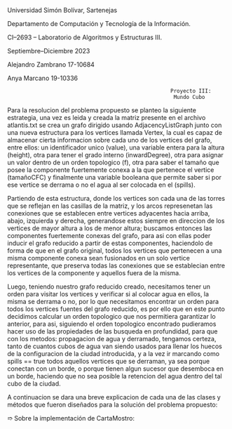 Universidad Simón Bolívar, Sartenejas

Departamento de Computación y Tecnología de la Información.

CI–2693 – Laboratorio de Algoritmos y Estructuras III.

Septiembre–Diciembre 2023

Alejandro Zambrano 17-10684

Anya Marcano 19-10336

                                                        Proyecto III:
                                                         Mundo Cubo
                                                         
Para la resolucion del problema propuesto se planteo la siguiente estrategia, una vez es leida y creada la matriz presente en el archivo atlantis.txt
se crea un grafo dirigido usando AdjacencyListGraph junto con una nueva estructura para los vertices llamada Vertex, la cual es capaz de almacenar 
cierta informacion sobre cada uno de los vertices del grafo, entre ellos: un identificador unico (value), una variable entera para la altura (height),
otra para tener el grado interno (inwardDegree), otra para asignar un valor dentro de un orden topologico (f), otra para saber el tamaño que posee la
componente fuertemente conexa a la que pertenece el vertice (tamañoCFC) y finalmente una variable booleana que permite saber si por ese vertice se derrama 
o no el agua al ser colocada en el (spills).

Partiendo de esta estructura, donde los vertices son cada una de las torres que se reflejan en las casillas de la matriz, y los arcos represenetan las 
conexiones que se establecen entre vertices adyacentes hacia arriba, abajo, izquierda y derecha, generandose estos siempre en direccion de los vertices
de mayor altura a los de menor altura; buscamos entonces las componentes fuertemente conexas del grafo, para asi con ellas poder inducir el grafo 
reducido a partir de estas componentes, haciendolo de forma de que en el grafo original, todos los vertices que pertenecen a una misma componente 
conexa sean fusionados en un solo vertice representante, que preserva todas las conexiones que se establecian entre los vertices de la componente y 
aquellos fuera de la misma. 

Luego, teniendo nuestro grafo reducido creado, necesitamos tener un orden para visitar los vertices y verificar si al 
colocar agua en ellos, la misma se derrama o no, por lo que necesitamos encontrar un orden para todos los vertices fuentes del grafo reducido, es por 
ello que en este punto decidimos calcular un orden topologico que nos permitiera garantizar lo anterior, para asi, siguiendo el orden topologico 
encontrado pudieramos hacer uso de las propiedades de las busqueda en profundidad, para que con los metodos: propagacion de agua y derramado, 
tengamos certeza, tanto de cuantos cubos de agua van siendo usados para llenar los huecos de la configuracion de la ciudad introducida, y a la vez ir 
marcando como spills == true todos aquellos vertices que se derraman, ya sea porque conectan con un borde, o porque tienen algun sucesor que desemboca 
en un borde, haciendo que no sea posible la retencion del agua dentro del tal cubo de la ciudad. 

A continuacion se dara una breve explicacion de cada una de las clases y métodos que fueron diseñados para la solución del problema propuesto:

➱ Sobre la implementación de CartaMostro:
